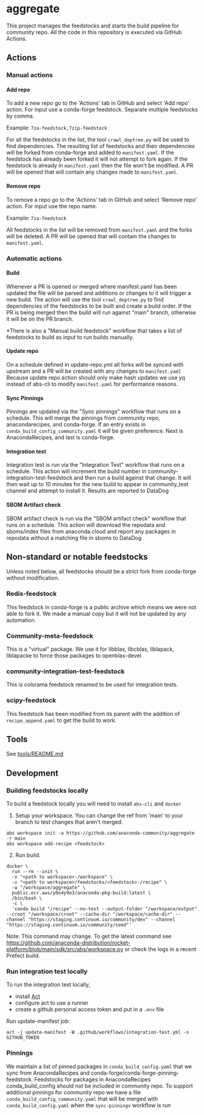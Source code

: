 # aggregate

This project manages the feedstocks and starts the build pipeline for community repo.
All the code in this repository is executed via GitHub Actions.

## Actions


### Manual actions
#### Add repo
To add a new repo go to the 'Actions' tab in GitHub and select 'Add repo' action.
For input use a conda-forge feedstock. Separate multiple feedstocks by comma.

Example: `7za-feedstock,7zip-feedstock`

For all the feedstocks in the list, the tool `crawl_deptree.py` will be used to find dependencies.
The resulting list of feedstocks and their dependencies will be forked from conda-forge and added to `manifest.yaml`.
If the feedstock has already been forked it will not attempt to fork again. If the feedstock is already in `manifest.yaml` then the file won't be modified.
A PR will be opened that will contain any changes made to `manifest.yaml`.

#### Remove repo
To remove a repo go to the 'Actions' tab in GitHub and select 'Remove repo' action.
For input use the repo name. 

Example: `7za-feedstock`

All feedstocks in the list will be removed from `manifest.yaml` and the forks will be deleted.
A PR will be opened that will contain the changes to `manifest.yaml`.

### Automatic actions

#### Build
Whenever a PR is opened or merged where manifest.yaml has been updated the file will be parsed and additions or changes to it will
trigger a new build.
The action will use the tool `crawl_deptree.py` to find dependencies of the feedstocks to be built and create a build order.
If the PR is being merged then the build will run against "main" branch, otherwise it will be on the PR branch.

*There is also a "Manual build feedstock" workflow that takes a list of feedstocks to build as input to run builds manually.

#### Update repo
On a schedule defined in update-repo.yml all forks will be synced with upstream and a PR will be created with any changes to `manifest.yaml`
Because update repo action should only make hash updates we use yq instead of abs-cli to modify `manifest.yaml` for performance reasons.

#### Sync Pinnings
Pinnings are updated via the "Sync pinnings" workflow that runs on a schedule. This will merge the pinnings from community repo, anacondarecipes, and conda-forge.
If an entry exists in `conda_build_config_community.yaml` it will be given preference. Next is AnacondaRecipes, and last is conda-forge.

#### Integration test
Integration test is run via the "Integration Test" workflow that runs on a schedule.
This action will increment the build number in community-integration-test-feedstock and then run a build against that change.
It will then wait up to 10 minutes for the new build to appear in community_test channel and attempt to install it.
Results are reported to DataDog

#### SBOM Artifact check
SBOM artifact check is run via the "SBOM artifact check" workflow that runs on a schedule.
This action will download the repodata and sboms/index files from anaconda.cloud and report any packages in repodata without a matching file in sboms to DataDog

## Non-standard or notable feedstocks

Unless noted below, all feedstocks should be a strict fork from conda-forge without modification.

### Redis-feedstock
This feedstock in conda-forge is a public archive which means we were not able to fork it. We made a manual copy but it will not be updated by any automation.

### Community-meta-feedstock
This is a "virtual" package. We use it for libblas, libcblas, liblapack, liblapacke to force those packages to openblas-devel

### community-integration-test-feedstock
This is colorama feedstock renamed to be used for integration tests.

### scipy-feedstock
This feedstock has been modified from its parent with the addition of `recipe_append.yaml` to get the build to work.

## Tools
See [tools/README.md](tools/README.md)

## Development
### Building feedstocks locally
To build a feedstock locally you will need to install `abs-cli` and `docker`

1. Setup your workspace. You can change the ref from 'main' to your branch to test changes that aren't merged.
```text
abs workspace init -a https://github.com/anaconda-community/aggregate -r main
abs workspace add-recipe <feedstock>
```
2. Run build.
```
docker \
  run --rm --init \
  -v "<path to workspace>:/workspace" \
  -v "<path to workspace>/feedstocks/<feedstock>:/recipe" \
  -w "/workspace/aggregate" \
  public.ecr.aws/y0o4y9o3/anaconda-pkg-build:latest \
  /bin/bash \
  -c \
  'conda build "/recipe" --no-test --output-folder "/workspace/output" --croot "/workspace/croot" --cache-dir "/workspace/cache-dir" --channel "https://staging.continuum.io/community/dev" --channel "https://staging.continuum.io/community/seed"'
```
Note: This command may change. To get the latest command see https://github.com/anaconda-distribution/rocket-platform/blob/main/sdk/src/abs/workspace.py or check the logs in a recent Prefect build.

### Run integration test locally
To run the integration test locally,
- install [Act](https://github.com/nektos/act)
- configure act to use a runner
- create a github personal access token and put in a `.env` file

Run update-manifest job:
```
act -j update-manifest -W .github/workflows/integration-test.yml -s GITHUB_TOKEN
```

### Pinnings
We maintain a list of pinned packages in `conda_build_config.yaml` that we sync from AnacondaRecipes and conda-forge/conda-forge-pinning-feedstock.
Feedstocks for packages in AnacondaRecipes conda_build_config should not be included in community repo.
To support additional pinnings for community repo we have a file `conda_build_config_community.yaml` that will be merged with `conda_build_config.yaml` when the `sync-pinnings` workflow is run
